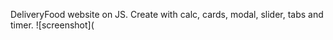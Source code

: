DeliveryFood website on JS. 
Create with calc, cards, modal, slider, tabs and timer.
![screenshot](

